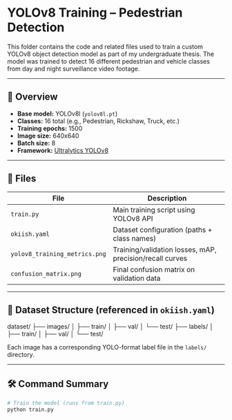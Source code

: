 # YOLOv8 Training – Pedestrian Detection

This folder contains the code and related files used to train a custom YOLOv8 object detection model as part of my undergraduate thesis. The model was trained to detect 16 different pedestrian and vehicle classes from day and night surveillance video footage.

---

## 🧠 Overview

- **Base model:** YOLOv8l (`yolov8l.pt`)
- **Classes:** 16 total (e.g., Pedestrian, Rickshaw, Truck, etc.)
- **Training epochs:** 1500
- **Image size:** 640x640
- **Batch size:** 8
- **Framework:** [Ultralytics YOLOv8](https://docs.ultralytics.com)

---

## 📁 Files

| File                        | Description                                  |
|----------------------------|----------------------------------------------|
| `train.py`                 | Main training script using YOLOv8 API        |
| `okiish.yaml`              | Dataset configuration (paths + class names) |
| `yolov8_training_metrics.png` | Training/validation losses, mAP, precision/recall curves |
| `confusion_matrix.png`     | Final confusion matrix on validation data    |

---

## 🧾 Dataset Structure (referenced in `okiish.yaml`)

dataset/
├── images/
│   ├── train/
│   ├── val/
│   └── test/
├── labels/
│   ├── train/
│   ├── val/
│   └── test/


Each image has a corresponding YOLO-format label file in the `labels/` directory.

---

## 🛠️ Command Summary

```bash
# Train the model (runs from train.py)
python train.py
